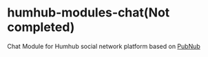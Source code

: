 # humhub-modules-chat(Not completed)
Chat Module for Humhub social network platform based on [PubNub](https://www.pubnub.com/)

